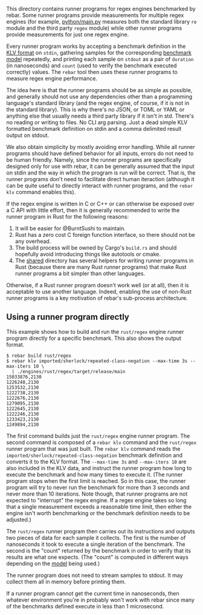 This directory contains runner programs for regex engines benchmarked by
rebar. Some runner programs provide measurements for multiple regex engines
(for example, [python/main.py](python/main.py) measures both the standard
library `re` module and the third party `regex` module) while other runner
programs provide measurements for just one regex engine.

Every runner program works by accepting a benchmark definition in the [KLV
format](../KLV.md) on `stdin`, gathering samples for the corresponding
[benchmark model](../MODELS.md) repeatedly, and printing each sample on
`stdout` as a pair of `duration` (in nanoseconds) and `count` (used to verify
the benchmark executed correctly) values. The `rebar` tool then uses these
runner programs to measure regex engine performance.

The idea here is that the runner programs should be as simple as possible, and
generally should not use any dependencies other than a programming language's
standard library (and the regex engine, of course, if it is not in the standard
library). This is why there's no JSON, or TOML or YAML or anything else that
usually needs a third party library if it isn't in std. There's no reading
or writing to files. No CLI arg parsing. Just a dead simple KLV formatted
benchmark definition on stdin and a comma delimited result output on stdout.

We also obtain simplicity by mostly avoiding error handling. While all runner
programs should have defined behavior for all inputs, errors do not need to be
human friendly. Namely, since the runner programs are specifically designed
only for use with rebar, it can be generally assumed that the input on stdin
and the way in which the program is run will be correct. That is, the runner
programs don't need to facilitate direct human iteraction (although it can be
quite useful to directly interact with runner programs, and the `rebar klv`
command enables this).

If the regex engine is written in C or C++ or can otherwise be exposed over a
C API with little effort, then it is generally recommended to write the runner
program in Rust for the following reasons:

1. It will be easier for @BurntSushi to maintain.
2. Rust has a zero cost C foreign function interface, so there should not be
any overhead.
3. The build process will be owned by Cargo's `build.rs` and should hopefully
avoid introducing things like autotools or cmake.
4. The [shared](../shared) directory has several helpers for writing runner
programs in Rust (because there are many Rust runner programs) that make Rust
runner programs a bit simpler than other languages.

Otherwise, if a Rust runner program doesn't work well (or at all), then it is
acceptable to use another language. Indeed, enabling the use of non-Rust runner
programs is a key motivation of rebar's sub-process architecture.

## Using a runner program directly

This example shows how to build and run the `rust/regex` engine runner program
directly for a specific benchmark. This also shows the output format.

```
$ rebar build rust/regex
$ rebar klv imported/sherlock/repeated-class-negation --max-time 3s --max-iters 10 \
  | ./engines/rust/regex/target/release/main
15033876,2130
1226248,2130
1253532,2130
1222738,2130
1222676,2130
1279095,2130
1222645,2130
1222246,2130
1233423,2130
1249894,2130
```

The first command builds just the `rust/regex` engine runner program. The
second command is composed of a `rebar klv` command and the `rust/regex`
runner program that was just built. The `rebar klv` command reads the
`imported/sherlock/repeated-class-negation` benchmark definition and converts
it to the KLV format. The `--max-time 3s` and `--max-iters 10` are also
included in the KLV data, and instruct the runner program how long to
execute the benchmark and how many times to execute it. (The runner program
stops when the first limit is reached. So in this case, the runner program
will try to never run the benchmark for more than 3 seconds and never more
than 10 iterations. Note though, that runner programs are not expected to
"interrupt" the regex engine. If a regex engine takes so long that a single
measurement exceeds a reasonable time limit, then either the engine isn't worth
benchmarking or the benchmark definition needs to be adjusted.)

The `rust/regex` runner program then carries out its instructions and outputs
two pieces of data for each sample it collects. The first is the number of
nanoseconds it took to execute a single iteration of the benchmark. The second
is the "count" returned by the benchmark in order to verify that its results
are what one expects. (The "count" is computed in different ways depending on
the [model](../MODELS.md) being used.)

The runner program does not need to stream samples to stdout. It may collect
them all in memory before printing them.

If a runner program cannot get the current time in nanoseconds, then whatever
environment you're in probably won't work with rebar since many of the
benchmarks defined execute in less than 1 microsecond.
